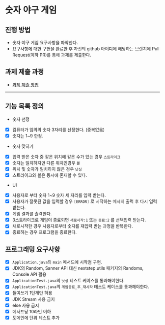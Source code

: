# 숫자 야구 게임
## 진행 방법
* 숫자 야구 게임 요구사항을 파악한다.
* 요구사항에 대한 구현을 완료한 후 자신의 github 아이디에 해당하는 브랜치에 Pull Request(이하 PR)를 통해 과제를 제출한다.

## 과제 제출 과정
* [과제 제출 방법](https://github.com/next-step/nextstep-docs/tree/master/precourse)

***

## 기능 목록 정의
* 숫자 선정
- [x] 컴퓨터가 임의의 숫자 3자리를 선정한다. (중복없음)
- [x] 숫자는 1~9 한정.
* 숫자 맞히기
- [x] 입력 받은 숫자 중 같은 위치에 같은 수가 있는 경우 `스트라이크`
- [x] 숫자는 일치하지만 다른 위치인경우 `볼`
- [x] 위치 및 숫자가 일치하지 않은 경우 `낫싱`
- [x] 스트라이크와 볼은 동시에 존재할 수 있다.
* UI
- [x] 사용자로 부터 숫자 1~9 숫자 세 자리를 입력 받는다.
- [x] 사용자가 잘못된 값을 입력할 경우 `[ERROR]` 로 시작하는 메시지 출력 후 다시 입력 받는다.
- [x] 게임 결과를 출력한다.
- [x] 3스트라이크로 게임이 종료되면 `새로시작:1` 또는 `종료:2` 를 선택입력 받는다.
- [x] 새로시작한 경우 사용자로부터 숫자를 재입력 받는 과정을 반복한다.
- [x] 종료하는 경우 프로그램을 종료한다.

## 프로그래밍 요구사항
- [x] `Application.java`의 `main` 메서드에 시작점 구현.
- [x] JDK의 Random, Sanner API 대신 nextstep.utils 패키지의 Randoms, Console API 활용
- [x] `ApplicationTest.java`의 `낫싱` 테스트 케이스를 통과해야한다.
- [x] `ApplicationTest.java`의 `게임종료_후_재시작` 테스트 케이스를 통과해야한다.
- [x] 들여쓰기 1단계만 허용
- [x] JDK Stream 사용 금지
- [x] else 사용 금지
- [x] 메서드당 10라인 이하
- [x] 도메인에 단위 테스트 추가
